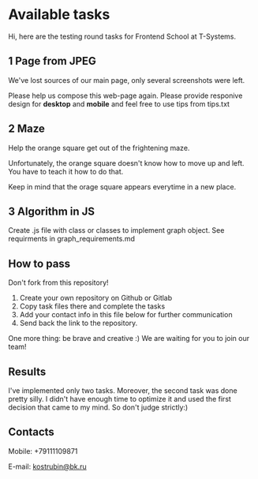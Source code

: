 # Available tasks
Hi, here are the testing round tasks for Frontend School at T-Systems.

## 1 Page from JPEG
We've lost sources of our main page, only several screenshots were left.

Please help us compose this web-page again.
Please provide responive design for **desktop** and **mobile** and feel free to use tips from tips.txt

## 2 Maze
Help the orange square get out of the frightening maze.

Unfortunately, the orange square doesn't know how to move up and left.
You have to teach it how to do that.

Keep in mind that the orage square appears everytime in a new place.

## 3 Algorithm in JS
Create .js file with class or classes to implement graph object. See requirments in graph_requirements.md


## How to pass
Don't fork from this repository!

1. Create your own repository on Github or Gitlab
2. Copy task files there and complete the tasks
3. Add your contact info in this file below for further communication
4. Send back the link to the repository.

One more thing: be brave and creative :)
We are waiting for you to join our team!


## Results
I've implemented only two tasks. Moreover, the second task was done pretty silly. I didn't have enough time to optimize it and used the first decision that came to my mind. So don't judge strictly:)

## Contacts
Mobile: +79111109871

E-mail: kostrubin@bk.ru
